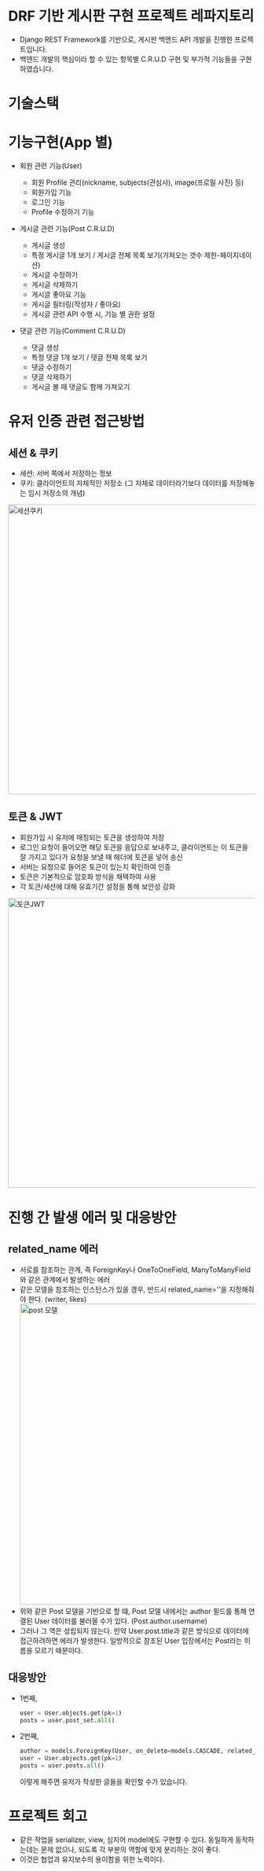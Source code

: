 # DRF 기반 게시판 구현 프로젝트 레파지토리
  - Django REST Framework를 기반으로, 게시판 백엔드 API 개발을 진행한 프로젝트입니다.
  - 백엔드 개발의 핵심이라 할 수 있는 항목별 C.R.U.D 구현 및 부가적 기능들을 구현하였습니다.

# 기술스택


# 기능구현(App 별)
  - 회원 관련 기능(User)
      - 회원 Profile 관리(nickname, subjects(관심사), image(프로필 사진) 등)
      - 회원가입 기능
      - 로그인 기능
      - Profile 수정하기 기능
        
  - 게시글 관련 기능(Post C.R.U.D)
      - 게시글 생성
      - 특정 게시글 1개 보기 / 게시글 전체 목록 보기(가져오는 갯수 제한-페이지네이션)
      - 게시글 수정하기
      - 게시글 삭제하기
      - 게시글 좋아요 기능
      - 게시글 필터링(작성자 / 좋아요)
      - 게시글 관련 API 수행 시, 기능 별 권한 설정
   
  - 댓글 관련 기능(Comment C.R.U.D)
      - 댓글 생성
      - 특정 댓글 1개 보기 / 댓글 전체 목록 보기
      - 댓글 수정하기
      - 댓글 삭제하기
      - 게시글 볼 때 댓글도 함께 가져오기

# 유저 인증 관련 접근방법
## 세션 & 쿠키
  - 세션: 서버 쪽에서 저장하는 정보
  - 쿠키: 클라이언트의 자체적인 저장소 (그 자체로 데이터라기보다 데이터를 저장해놓는 임시 저장소의 개념)
  <img width="590" alt="세션쿠키" src="https://github.com/FutureMaker0/DRFreact_final_pjt/assets/120623320/1f459a9c-64de-4455-87d0-327417f70ef3">

## 토큰 & JWT
  - 회원가입 시 유저에 매칭되는 토큰을 생성하여 저장
  - 로그인 요청이 들어오면 해당 토큰을 응답으로 보내주고, 클라이언트는 이 토큰을 잘 가지고 있다가 요청을 보낼 때 헤더에 토큰을 넣어 송신
  - 서버는 요청으로 들어온 토큰이 있는지 확인하여 인증
  - 토큰은 기본적으로 암호화 방식을 채택하여 사용
  - 각 토큰/세션에 대해 유효기간 설정을 통해 보안성 강화
  <img width="590" alt="토큰JWT" src="https://github.com/FutureMaker0/DRFreact_final_pjt/assets/120623320/d20c7a0a-67db-4390-8460-bd19b0e8ac54">

# 진행 간 발생 에러 및 대응방안
##  related_name 에러
  - 서로를 참조하는 관계, 즉 ForeignKey나 OneToOneField, ManyToManyField와 같은 관계에서 발생하는 에러
  - 같은 모델을 참조하는 인스턴스가 있을 경우, 반드시 related_name=''을 지정해줘야 한다. (writer, likes)
    <img width="612" alt="post 모델" src="https://github.com/FutureMaker0/DRFreact_final_pjt/assets/120623320/38a933c6-13dd-4701-b332-542df3844955">
  - 위와 같은 Post 모델을 기반으로 할 떄, Post 모델 내에서는 author 필드를 통해 연결된 User 데이터를 불러올 수가 있다. (Post.author.username)
  - 그러나 그 역은 성립되지 않는다. 만약 User.post.title과 같은 방식으로 데이터에 접근하려하면 에러가 발생한다. 일방적으로 참조된 User 입장에서는 Post라는 이름을 모르기 때문이다.
## 대응방안
  - 1번째,
      ```python
      user = User.objects.get(pk=1)
      posts = user.post_set.all()
      ```
  - 2번째,
    ```python
    author = models.ForeignKey(User, on_delete=models.CASCADE, related_name='posts') - 모델 내 이름 정해준 뒤
    user = User.objects.get(pk=1)
    posts = user.posts.all()
    ```
    이렇게 해주면 유저가 작성한 글들을 확인할 수가 있습니다.

# 프로젝트 회고
  - 같은 작업을 serializer, view, 심지어 model에도 구현할 수 있다. 동일하게 동작하는데는 문제 없으나, 되도록 각 부분의 역할에 맞게 분리하는 것이 좋다.
  - 이것은 협업과 유지보수의 용이함을 위한 노력이다.






        
